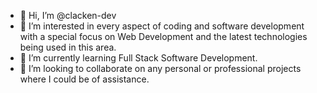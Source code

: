 - 👋 Hi, I’m @clacken-dev
- 👀 I’m interested in every aspect of coding and software development with a special focus on Web Development and the latest technologies being used in this area.
- 🌱 I’m currently learning Full Stack Software Development.
- 💞️ I’m looking to collaborate on any personal or professional projects where I could be of assistance.


<!---
clacken-dev/clacken-dev is a ✨ special ✨ repository because its `README.md` (this file) appears on your GitHub profile.
You can click the Preview link to take a look at your changes.
--->
